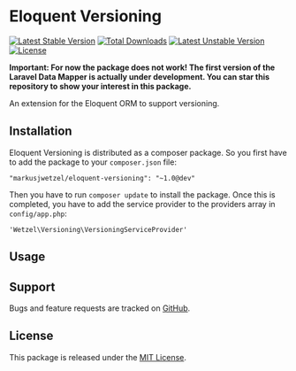 # Eloquent Versioning

[![Latest Stable Version](https://poser.pugx.org/markusjwetzel/eloquent-versioning/v/stable)](https://packagist.org/packages/markusjwetzel/eloquent-versioning) [![Total Downloads](https://poser.pugx.org/markusjwetzel/eloquent-versioning/downloads)](https://packagist.org/packages/markusjwetzel/eloquent-versioning) [![Latest Unstable Version](https://poser.pugx.org/markusjwetzel/eloquent-versioning/v/unstable)](https://packagist.org/packages/markusjwetzel/eloquent-versioning) [![License](https://poser.pugx.org/markusjwetzel/eloquent-versioning/license)](https://packagist.org/packages/markusjwetzel/eloquent-versioning)

**Important: For now the package does not work! The first version of the Laravel Data Mapper is actually under development. You can star this repository to show your interest in this package.**

An extension for the Eloquent ORM to support versioning.

## Installation

Eloquent Versioning is distributed as a composer package. So you first have to add the package to your `composer.json` file:

```
"markusjwetzel/eloquent-versioning": "~1.0@dev"
```

Then you have to run `composer update` to install the package. Once this is completed, you have to add the service provider to the providers array in `config/app.php`:

```
'Wetzel\Versioning\VersioningServiceProvider'
```

## Usage



## Support

Bugs and feature requests are tracked on [GitHub](https://github.com/markusjwetzel/eloquent-versioning/issues).

## License

This package is released under the [MIT License](LICENSE).
